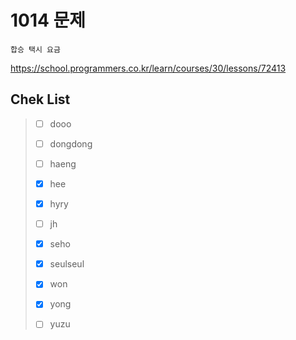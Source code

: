 # 1014 문제

```
합승 택시 요금
```

https://school.programmers.co.kr/learn/courses/30/lessons/72413

## Chek List

> - [ ] dooo
> 
> - [ ] dongdong
> 
> - [ ] haeng
> 
> - [x] hee
> 
> - [x] hyry
> 
> - [ ] jh
> 
> - [x] seho
> 
> - [x] seulseul
> 
> - [x] won
> 
> - [x] yong
> 
> - [ ] yuzu
